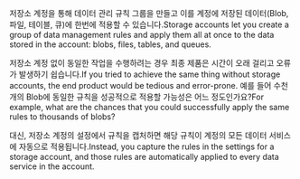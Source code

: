 <span data-ttu-id="522a2-101">저장소 계정을 통해 데이터 관리 규칙 그룹을 만들고 이를 계정에 저장된 데이터(Blob, 파일, 테이블, 큐)에 한번에 적용할 수 있습니다.</span><span class="sxs-lookup"><span data-stu-id="522a2-101">Storage accounts let you create a group of data management rules and apply them all at once to the data stored in the account: blobs, files, tables, and queues.</span></span> 

<span data-ttu-id="522a2-102">저장소 계정 없이 동일한 작업을 수행하려는 경우 최종 제품은 시간이 오래 걸리고 오류가 발생하기 쉽습니다.</span><span class="sxs-lookup"><span data-stu-id="522a2-102">If you tried to achieve the same thing without storage accounts, the end product would be tedious and error-prone.</span></span> <span data-ttu-id="522a2-103">예를 들어 수천 개의 Blob에 동일한 규칙을 성공적으로 적용할 가능성은 어느 정도인가요?</span><span class="sxs-lookup"><span data-stu-id="522a2-103">For example, what are the chances that you could successfully apply the same rules to thousands of blobs?</span></span>

<span data-ttu-id="522a2-104">대신, 저장소 계정의 설정에서 규칙을 캡처하면 해당 규칙이 계정의 모든 데이터 서비스에 자동으로 적용됩니다.</span><span class="sxs-lookup"><span data-stu-id="522a2-104">Instead, you capture the rules in the settings for a storage account, and those rules are automatically applied to every data service in the account.</span></span>